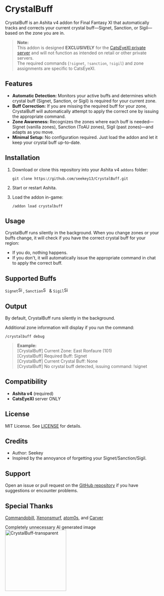 # CrystalBuff

CrystalBuff is an Ashita v4 addon for Final Fantasy XI that automatically tracks and corrects your current crystal buff—Signet, Sanction, or Sigil—based on the zone you are in.

> **Note:**  
> This addon is designed **EXCLUSIVELY** for the [CatsEyeXI private server](https://www.catseyexi.com/) and will not function as intended on retail or other private servers.  
> The required commands (`!signet`, `!sanction`, `!sigil`) and zone assignments are specific to CatsEyeXI.


## Features

- **Automatic Detection:** Monitors your active buffs and determines which crystal buff (Signet, Sanction, or Sigil) is required for your current zone.
- **Buff Correction:** If you are missing the required buff for your zone, CrystalBuff will automatically attempt to apply the correct one by issuing the appropriate command.
- **Zone Awareness:** Recognizes the zones where each buff is needed—Signet (vanilla zones), Sanction (ToAU zones), Sigil (past zones)—and adapts as you move.
- **Minimal Setup:** No configuration required. Just load the addon and let it keep your crystal buff up-to-date.


## Installation

1. Download or clone this repository into your Ashita v4 `addons` folder:

   ```
   git clone https://github.com/seekey13/CrystalBuff.git
   ```

2. Start or restart Ashita.
3. Load the addon in-game:

   ```
   /addon load crystalbuff
   ```


## Usage

CrystalBuff runs silently in the background. When you change zones or your buffs change, it will check if you have the correct crystal buff for your region:

- If you do, nothing happens.
- If you don't, it will automatically issue the appropriate command in chat to apply the correct buff.


## Supported Buffs


`Signet`<img width="16" height="16" alt="Signet_29" src="https://github.com/user-attachments/assets/bf734529-5be3-454f-9c22-b9a94db5037d" />, 
`Sanction`<img width="16" height="16" alt="Sanction_29" src="https://github.com/user-attachments/assets/a0df9583-9263-49e5-94f9-6a3a3de5d447" /> & 
`Sigil`<img width="16" height="16" alt="Sigil_29" src="https://github.com/user-attachments/assets/0b7739d3-a903-4143-8494-bf839d22179b" />


## Output

By default, CrystalBuff runs silently in the background. 

Additional zone information will display if you run the command:
```
/crystalbuff debug
```

> **Example:**  
> [CrystalBuff] Current Zone: East Ronfaure (101)  
> [CrystalBuff] Required Buff: Signet  
> [CrystalBuff] Current Crystal Buff: None  
> [CrystalBuff] No crystal buff detected, issuing command: !signet


## Compatibility

- **Ashita v4** (required)
- **CatsEyeXI** server ONLY


## License

MIT License. See [LICENSE](LICENSE) for details.


## Credits

- Author: Seekey
- Inspired by the annoyance of forgetting your Signet/Sanction/Sigil.


## Support

Open an issue or pull request on the [GitHub repository](https://github.com/seekey13/CrystalBuff) if you have suggestions or encounter problems.


## Special Thanks

[Commandobill](https://github.com/commandobill), [Xenonsmurf](https://github.com/Xenonsmurf), [atom0s](https://github.com/atom0s), and [Carver](https://github.com/CatsEyeXI)

Completely unnecessary AI generated image  
<img width="200" height="200" alt="CrystalBuff-transparent" src="https://github.com/user-attachments/assets/7be56b46-c39f-4234-8e8b-d8c7cb3b5fd0" />

